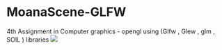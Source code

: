 # MoanaScene-GLFW
4th Assignment in Computer graphics - opengl using (Glfw , Glew , glm , SOIL ) libraries 
<a href="https://media.giphy.com/media/2A6wvILt03dwKBFLTs/giphy.gif"><img src="https://media.giphy.com/media/7vA00XeopZqkXhanA1/giphy.gif" /></a>

